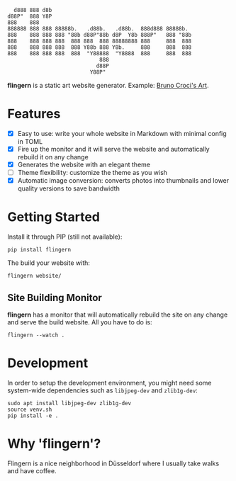 ```
  d888 888 d8b                                             
d88P"  888 Y8P                                             
888    888                                                 
888888 888 888 88888b.   .d88b.   .d88b.  888d888 88888b.  
888    888 888 888 "88b d88P"88b d8P  Y8b 888P"   888 "88b 
888    888 888 888  888 888  888 88888888 888     888  888 
888    888 888 888  888 Y88b 888 Y8b.     888     888  888 
888    888 888 888  888  "Y88888  "Y8888  888     888  888 
                             888                                
                            d88P
                          Y88P"
```

**flingern** is a static art website generator. Example: [Bruno Croci's Art](https://bruno.croci.art/).

# Features

 - [x] Easy to use: write your whole website in Markdown with minimal config in TOML
 - [x] Fire up the monitor and it will serve the website and automatically rebuild it on any change
 - [x] Generates the website with an elegant theme
 - [ ] Theme flexibility: customize the theme as you wish
 - [x] Automatic image conversion: converts photos into thumbnails and lower quality versions to save bandwidth

# Getting Started

Install it through PIP (still not available):

```shell
pip install flingern
```

The build your website with:

```shell
flingern website/
```

## Site Building Monitor

**flingern** has a monitor that will automatically rebuild the site on any change and serve the build website. All you have to do is:

```shell
flingern --watch .
```

# Development

In order to setup the development environment, you might need some system-wide dependencies such as `libjpeg-dev` and `zlib1g-dev`:

```shell
sudo apt install libjpeg-dev zlib1g-dev
source venv.sh
pip install -e .
```
# Why 'flingern'?

Flingern is a nice neighborhood in Düsseldorf where I usually take walks and have coffee.
